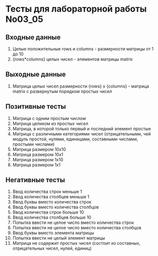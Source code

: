 # Тесты для лабораторной работы No03_05
## Входные данные
1. Целые положительные rows и columns - размерности матрицы от 1 до 10
2. {rows*columns} целых чисел - элементов матрицы matrix
## Выходные данные
1. Матрица целых чисел размерности {rows} x {columns} - матрица matrix с развернутым порядком простых чисел
## Позитивные тесты
1. Матрица с одним простым числом
2. Матрица целиком из простых чисел
3. Матрица, в которой только первый и последний элемент простые
4. Матрица с различными категориями чисел (отрицательными, чей модуль простой, нулями, единицами, составными числами, простыми числами)
5. Матрица размером 10х10
6. Матрица размером 10х1
7. Матрица размером 1х10
8. Матрица размером 1х1
## Негативные тесты
1. Ввод количества строк меньше 1
2. Ввод количества столбцев меньше 1
3. Ввод буквы вместо количества строк
4. Ввод буквы вместо количества столбцов
5. Ввод количества строк больше 10
6. Ввод количества столбцев больше 10
7. Попытка ввести не целое число вместо количества строк
8. Попытка ввести не целое число вместо количества столбцов
9. Ввод буквы вместо элемента матрицы
10. Попытка ввести не целый элемент матрицы
11. Матрица не содержит простых чисел (состоит из составных, отрицательных чисел, нулей, единиц)
